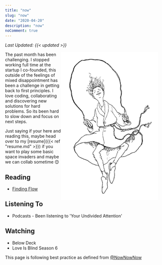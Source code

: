 ```yaml
---
title: "now"
slug: "now"
date: "2020-04-20"
description: "now"
noComment: true
---
```


_Last Updated: {{< updated >}}_

<img class="thumbnail" src="/images/lived-merrily.jpg" width="320" align="right" /><p/>
The past month has been challenging. I stopped working full time at the startup I co-founded, this outside of the feelings of mixed disappointment has been a challenge in getting back to first principles. I love coding, collaborating and discovering new solutions for hard problems. So its been hard to slow down and focus on next steps. 

Just saying if your here and reading this, maybe head over to my [resume]({{< ref "resume.md" >}}) if you want to play some basic space invaders and maybe we can collab sometime 😊

## Reading
- [Finding Flow](https://books.google.com/books/about/Finding_Flow.html?id=dmd9AAAAMAAJ)

## Listening To
- Podcasts - Been listening to 'Your Undivided Attention'

## Watching
- Below Deck
- Love Is Blind Season 6

This page is following best practice as defined from
[@NowNowNow](https://twitter.com/NowNowNow)
